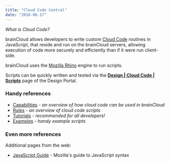 ```yaml
---
title: "Cloud Code Central"
date: "2018-08-17"
---
```


_What is Cloud Code?_

brainCloud allows developers to write custom [Cloud Code](/apidocs/apiref/#cc) routines in JavaScript, that reside and run on the brainCloud servers, allowing execution of code more securely and efficiently than if it were run client-side.

brainCloud uses the [Mozilla Rhino](https://developer.mozilla.org/en-US/docs/Mozilla/Projects/Rhino) engine to run scripts.

Scripts can be quickly written and tested via the [**Design | Cloud Code | Scripts**](https://portal.braincloudservers.com/admin/dashboard#/development/serverscripts-edit) page of the Design Portal.

### Handy references

- [Capabilities](https://getbraincloud.com/apidocs/api-modules/cloud-code/) - _an overview of how cloud code can be used in brainCloud_
- [Rules](https://getbraincloud.com/apidocs/cloud-code-central/cloud-code-tutorials/cloud-code-tutorial-background/) - _an overview of cloud code scripts_
- [Tutorials](https://getbraincloud.com/apidocs/tutorials/cloud-code-tutorials/) - _recommended for all developers!_
- [Examples](https://getbraincloud.com/apidocs/handy-cloud-code-scripts/) - _handy example scripts_

### Even more references

Additional pages from the web:

- [JavaScript Guide](https://developer.mozilla.org/en-US/docs/Web/JavaScript/Guide) - Mozilla's guide to JavaScript syntax
